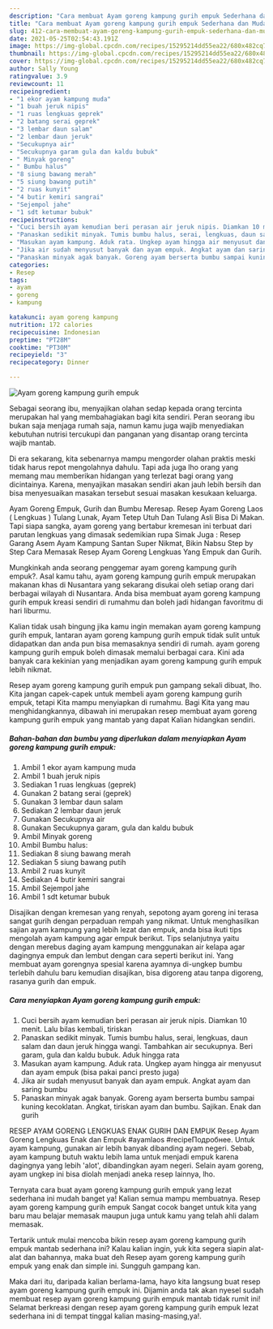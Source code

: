 ```yaml
---
description: "Cara membuat Ayam goreng kampung gurih empuk Sederhana dan Mudah Dibuat"
title: "Cara membuat Ayam goreng kampung gurih empuk Sederhana dan Mudah Dibuat"
slug: 412-cara-membuat-ayam-goreng-kampung-gurih-empuk-sederhana-dan-mudah-dibuat
date: 2021-05-25T02:54:43.191Z
image: https://img-global.cpcdn.com/recipes/15295214dd55ea22/680x482cq70/ayam-goreng-kampung-gurih-empuk-foto-resep-utama.jpg
thumbnail: https://img-global.cpcdn.com/recipes/15295214dd55ea22/680x482cq70/ayam-goreng-kampung-gurih-empuk-foto-resep-utama.jpg
cover: https://img-global.cpcdn.com/recipes/15295214dd55ea22/680x482cq70/ayam-goreng-kampung-gurih-empuk-foto-resep-utama.jpg
author: Sally Young
ratingvalue: 3.9
reviewcount: 11
recipeingredient:
- "1 ekor ayam kampung muda"
- "1 buah jeruk nipis"
- "1 ruas lengkuas geprek"
- "2 batang serai geprek"
- "3 lembar daun salam"
- "2 lembar daun jeruk"
- "Secukupnya air"
- "Secukupnya garam gula dan kaldu bubuk"
- " Minyak goreng"
- " Bumbu halus"
- "8 siung bawang merah"
- "5 siung bawang putih"
- "2 ruas kunyit"
- "4 butir kemiri sangrai"
- "Sejempol jahe"
- "1 sdt ketumar bubuk"
recipeinstructions:
- "Cuci bersih ayam kemudian beri perasan air jeruk nipis. Diamkan 10 menit. Lalu bilas kembali, tiriskan"
- "Panaskan sedikit minyak. Tumis bumbu halus, serai, lengkuas, daun salam dan daun jeruk hingga wangi. Tambahkan air secukupnya. Beri garam, gula dan kaldu bubuk. Aduk hingga rata"
- "Masukan ayam kampung. Aduk rata. Ungkep ayam hingga air menyusut dan ayam empuk (bisa pakai panci presto juga)"
- "Jika air sudah menyusut banyak dan ayam empuk. Angkat ayam dan saring bumbu"
- "Panaskan minyak agak banyak. Goreng ayam berserta bumbu sampai kuning kecoklatan. Angkat, tiriskan ayam dan bumbu. Sajikan. Enak dan gurih"
categories:
- Resep
tags:
- ayam
- goreng
- kampung

katakunci: ayam goreng kampung 
nutrition: 172 calories
recipecuisine: Indonesian
preptime: "PT28M"
cooktime: "PT30M"
recipeyield: "3"
recipecategory: Dinner

---
```



![Ayam goreng kampung gurih empuk](https://img-global.cpcdn.com/recipes/15295214dd55ea22/680x482cq70/ayam-goreng-kampung-gurih-empuk-foto-resep-utama.jpg)

Sebagai seorang ibu, menyajikan olahan sedap kepada orang tercinta merupakan hal yang membahagiakan bagi kita sendiri. Peran seorang ibu bukan saja menjaga rumah saja, namun kamu juga wajib menyediakan kebutuhan nutrisi tercukupi dan panganan yang disantap orang tercinta wajib mantab.

Di era  sekarang, kita sebenarnya mampu mengorder olahan praktis meski tidak harus repot mengolahnya dahulu. Tapi ada juga lho orang yang memang mau memberikan hidangan yang terlezat bagi orang yang dicintainya. Karena, menyajikan masakan sendiri akan jauh lebih bersih dan bisa menyesuaikan masakan tersebut sesuai masakan kesukaan keluarga. 

Ayam Goreng Empuk, Gurih dan Bumbu Meresap. Resep Ayam Goreng Laos ( Lengkuas ) Tulang Lunak, Ayam Tetep Utuh Dan Tulang Asli Bisa Di Makan. Tapi siapa sangka, ayam goreng yang bertabur kremesan ini terbuat dari parutan lengkuas yang dimasak sedemikian rupa Simak Juga : Resep Garang Asem Ayam Kampung Santan Super Nikmat, Bikin Nabsu Step by Step Cara Memasak Resep Ayam Goreng Lengkuas Yang Empuk dan Gurih.

Mungkinkah anda seorang penggemar ayam goreng kampung gurih empuk?. Asal kamu tahu, ayam goreng kampung gurih empuk merupakan makanan khas di Nusantara yang sekarang disukai oleh setiap orang dari berbagai wilayah di Nusantara. Anda bisa membuat ayam goreng kampung gurih empuk kreasi sendiri di rumahmu dan boleh jadi hidangan favoritmu di hari liburmu.

Kalian tidak usah bingung jika kamu ingin memakan ayam goreng kampung gurih empuk, lantaran ayam goreng kampung gurih empuk tidak sulit untuk didapatkan dan anda pun bisa memasaknya sendiri di rumah. ayam goreng kampung gurih empuk boleh dimasak memalui berbagai cara. Kini ada banyak cara kekinian yang menjadikan ayam goreng kampung gurih empuk lebih nikmat.

Resep ayam goreng kampung gurih empuk pun gampang sekali dibuat, lho. Kita jangan capek-capek untuk membeli ayam goreng kampung gurih empuk, tetapi Kita mampu menyiapkan di rumahmu. Bagi Kita yang mau menghidangkannya, dibawah ini merupakan resep membuat ayam goreng kampung gurih empuk yang mantab yang dapat Kalian hidangkan sendiri.

<!--inarticleads1-->

##### Bahan-bahan dan bumbu yang diperlukan dalam menyiapkan Ayam goreng kampung gurih empuk:

1. Ambil 1 ekor ayam kampung muda
1. Ambil 1 buah jeruk nipis
1. Sediakan 1 ruas lengkuas (geprek)
1. Gunakan 2 batang serai (geprek)
1. Gunakan 3 lembar daun salam
1. Sediakan 2 lembar daun jeruk
1. Gunakan Secukupnya air
1. Gunakan Secukupnya garam, gula dan kaldu bubuk
1. Ambil  Minyak goreng
1. Ambil  Bumbu halus:
1. Sediakan 8 siung bawang merah
1. Sediakan 5 siung bawang putih
1. Ambil 2 ruas kunyit
1. Sediakan 4 butir kemiri sangrai
1. Ambil Sejempol jahe
1. Ambil 1 sdt ketumar bubuk


Disajikan dengan kremesan yang renyah, sepotong ayam goreng ini terasa sangat gurih dengan perpaduan rempah yang nikmat. Untuk menghasilkan sajian ayam kampung yang lebih lezat dan empuk, anda bisa ikuti tips mengolah ayam kampung agar empuk berikut. Tips selanjutnya yaitu dengan merebus daging ayam kampung menggunakan air kelapa agar dagingnya empuk dan lembut dengan cara seperti berikut ini. Yang membuat ayam gorengnya spesial karena ayamnya di-ungkep bumbu terlebih dahulu baru kemudian disajikan, bisa digoreng atau tanpa digoreng, rasanya gurih dan empuk. 

<!--inarticleads2-->

##### Cara menyiapkan Ayam goreng kampung gurih empuk:

1. Cuci bersih ayam kemudian beri perasan air jeruk nipis. Diamkan 10 menit. Lalu bilas kembali, tiriskan
1. Panaskan sedikit minyak. Tumis bumbu halus, serai, lengkuas, daun salam dan daun jeruk hingga wangi. Tambahkan air secukupnya. Beri garam, gula dan kaldu bubuk. Aduk hingga rata
1. Masukan ayam kampung. Aduk rata. Ungkep ayam hingga air menyusut dan ayam empuk (bisa pakai panci presto juga)
1. Jika air sudah menyusut banyak dan ayam empuk. Angkat ayam dan saring bumbu
1. Panaskan minyak agak banyak. Goreng ayam berserta bumbu sampai kuning kecoklatan. Angkat, tiriskan ayam dan bumbu. Sajikan. Enak dan gurih


RESEP AYAM GORENG LENGKUAS ENAK GURIH DAN EMPUK Resep Ayam Goreng Lengkuas Enak dan Empuk #ayamlaos #recipeПодробнее. Untuk ayam kampung, gunakan air lebih banyak dibanding ayam negeri. Sebab, ayam kampung butuh waktu lebih lama untuk menjadi empuk karena dagingnya yang lebih &#39;alot&#39;, dibandingkan ayam negeri. Selain ayam goreng, ayam ungkep ini bisa diolah menjadi aneka resep lainnya, lho. 

Ternyata cara buat ayam goreng kampung gurih empuk yang lezat sederhana ini mudah banget ya! Kalian semua mampu membuatnya. Resep ayam goreng kampung gurih empuk Sangat cocok banget untuk kita yang baru mau belajar memasak maupun juga untuk kamu yang telah ahli dalam memasak.

Tertarik untuk mulai mencoba bikin resep ayam goreng kampung gurih empuk mantab sederhana ini? Kalau kalian ingin, yuk kita segera siapin alat-alat dan bahannya, maka buat deh Resep ayam goreng kampung gurih empuk yang enak dan simple ini. Sungguh gampang kan. 

Maka dari itu, daripada kalian berlama-lama, hayo kita langsung buat resep ayam goreng kampung gurih empuk ini. Dijamin anda tak akan nyesel sudah membuat resep ayam goreng kampung gurih empuk mantab tidak rumit ini! Selamat berkreasi dengan resep ayam goreng kampung gurih empuk lezat sederhana ini di tempat tinggal kalian masing-masing,ya!.

